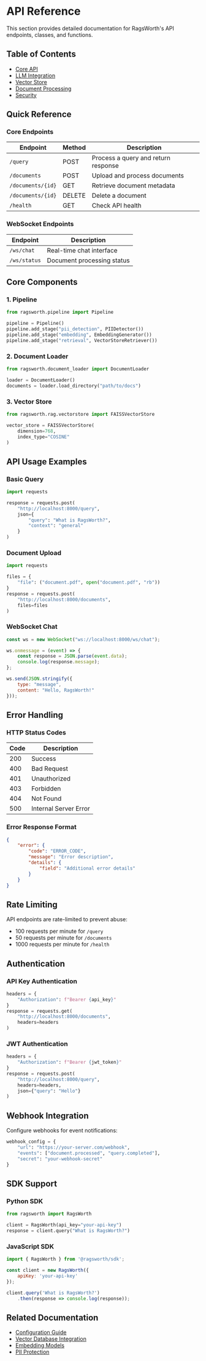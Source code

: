 # API Reference

This section provides detailed documentation for RagsWorth's API endpoints, classes, and functions.

## Table of Contents

- [Core API](./core.md)
- [LLM Integration](./llm.md)
- [Vector Store](./vectorstore.md)
- [Document Processing](./document.md)
- [Security](./security.md)

## Quick Reference

### Core Endpoints

| Endpoint | Method | Description |
|----------|--------|-------------|
| `/query` | POST | Process a query and return response |
| `/documents` | POST | Upload and process documents |
| `/documents/{id}` | GET | Retrieve document metadata |
| `/documents/{id}` | DELETE | Delete a document |
| `/health` | GET | Check API health |

### WebSocket Endpoints

| Endpoint | Description |
|----------|-------------|
| `/ws/chat` | Real-time chat interface |
| `/ws/status` | Document processing status |

## Core Components

### 1. Pipeline

```python
from ragsworth.pipeline import Pipeline

pipeline = Pipeline()
pipeline.add_stage("pii_detection", PIIDetector())
pipeline.add_stage("embedding", EmbeddingGenerator())
pipeline.add_stage("retrieval", VectorStoreRetriever())
```

### 2. Document Loader

```python
from ragsworth.document_loader import DocumentLoader

loader = DocumentLoader()
documents = loader.load_directory("path/to/docs")
```

### 3. Vector Store

```python
from ragsworth.rag.vectorstore import FAISSVectorStore

vector_store = FAISSVectorStore(
    dimension=768,
    index_type="COSINE"
)
```

## API Usage Examples

### Basic Query

```python
import requests

response = requests.post(
    "http://localhost:8000/query",
    json={
        "query": "What is RagsWorth?",
        "context": "general"
    }
)
```

### Document Upload

```python
import requests

files = {
    "file": ("document.pdf", open("document.pdf", "rb"))
}
response = requests.post(
    "http://localhost:8000/documents",
    files=files
)
```

### WebSocket Chat

```javascript
const ws = new WebSocket("ws://localhost:8000/ws/chat");

ws.onmessage = (event) => {
    const response = JSON.parse(event.data);
    console.log(response.message);
};

ws.send(JSON.stringify({
    type: "message",
    content: "Hello, RagsWorth!"
}));
```

## Error Handling

### HTTP Status Codes

| Code | Description |
|------|-------------|
| 200 | Success |
| 400 | Bad Request |
| 401 | Unauthorized |
| 403 | Forbidden |
| 404 | Not Found |
| 500 | Internal Server Error |

### Error Response Format

```json
{
    "error": {
        "code": "ERROR_CODE",
        "message": "Error description",
        "details": {
            "field": "Additional error details"
        }
    }
}
```

## Rate Limiting

API endpoints are rate-limited to prevent abuse:

- 100 requests per minute for `/query`
- 50 requests per minute for `/documents`
- 1000 requests per minute for `/health`

## Authentication

### API Key Authentication

```python
headers = {
    "Authorization": f"Bearer {api_key}"
}
response = requests.get(
    "http://localhost:8000/documents",
    headers=headers
)
```

### JWT Authentication

```python
headers = {
    "Authorization": f"Bearer {jwt_token}"
}
response = requests.post(
    "http://localhost:8000/query",
    headers=headers,
    json={"query": "Hello"}
)
```

## Webhook Integration

Configure webhooks for event notifications:

```python
webhook_config = {
    "url": "https://your-server.com/webhook",
    "events": ["document.processed", "query.completed"],
    "secret": "your-webhook-secret"
}
```

## SDK Support

### Python SDK

```python
from ragsworth import RagsWorth

client = RagsWorth(api_key="your-api-key")
response = client.query("What is RagsWorth?")
```

### JavaScript SDK

```javascript
import { RagsWorth } from '@ragsworth/sdk';

const client = new RagsWorth({
    apiKey: 'your-api-key'
});

client.query('What is RagsWorth?')
    .then(response => console.log(response));
```

## Related Documentation

- [Configuration Guide](../configuration.md)
- [Vector Database Integration](../vector-db.md)
- [Embedding Models](../embedding-models.md)
- [PII Protection](../pii-protection.md) 